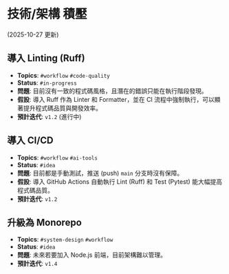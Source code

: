 # 技術/架構 積壓
(2025-10-27 更新)

## 導入 Linting (Ruff)
* **Topics**: `#workflow` `#code-quality`
* **Status**: `#in-progress`
* **問題**: 目前沒有一致的程式碼風格，且潛在的錯誤只能在執行階段發現。
* **假設**: 導入 Ruff 作為 Linter 和 Formatter，並在 CI 流程中強制執行，可以顯著提升程式碼品質與開發效率。
* **預計迭代**: `v1.2` (進行中)

## 導入 CI/CD
* **Topics**: `#workflow` `#ai-tools`
* **Status**: `#idea`
* **問題**: 目前都是手動測試，推送 (push) `main` 分支時沒有保障。
* **假設**: 導入 GitHub Actions 自動執行 Lint (Ruff) 和 Test (Pytest) 能大幅提高程式碼品質。
* **預計迭代**: `v1.2`

## 升級為 Monorepo
* **Topics**: `#system-design` `#workflow`
* **Status**: `#idea`
* **問題**: 未來若要加入 Node.js 前端，目前架構難以管理。
* **預計迭代**: `v1.4`